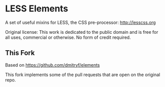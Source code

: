 LESS Elements
=============

A set of useful mixins for LESS, the CSS pre-processor: <http://lesscss.org>

Original license: This work is dedicated to the public domain and is free for all uses, commercial or otherwise. No form of credit required.


This Fork
---------

Based on <https://github.com/dmitryf/elements>

This fork implements some of the pull requests that are open on the original repo.